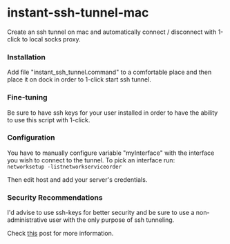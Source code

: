 # instant-ssh-tunnel-mac
Create an ssh tunnel on mac and automatically connect / disconnect with 1-click to local socks proxy.

### Installation

Add file "instant_ssh_tunnel.command" to a comfortable place and then place it on dock in order to 1-click start ssh tunnel.

### Fine-tuning
Be sure to have ssh keys for your user installed in order to have the ability to use this script with 1-click.

### Configuration 
You have to manually configure variable "myInterface" with the interface you wish to connect to the tunnel.
To pick an interface run:  
```networksetup -listnetworkserviceorder```

Then edit host and add your server's credentials.

### Security Recommendations
I'd advise to use ssh-keys for better security and be sure to use a non-administrative user with the only purpose of ssh tunneling.

Check [this](https://askubuntu.com/a/50000) post for more information.
